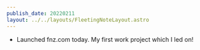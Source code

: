 ```yaml
---
publish_date: 20220211    
layout: ../../layouts/FleetingNoteLayout.astro
---
```

- Launched fnz.com today. My first work project which I led on!
